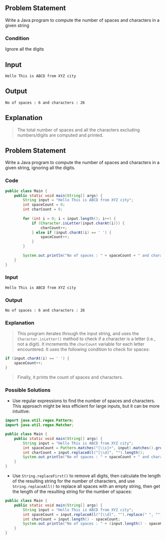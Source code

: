 ## Problem Statement

Write a Java program to compute the number of spaces and characters in a given string

### Condition

Ignore all the digits

## Input

    Hello This is ABCD from XYZ city

## Output

    No of spaces : 6 and characters : 26

## Explanation

> The total number of spaces and all the characters excluding numbers/digits are computed and printed.


## Problem Statement
Write a Java program to compute the number of spaces and characters in a given string, ignoring all the digits.

### Code

```java
public class Main {
    public static void main(String[] args) {
        String input = "Hello This is ABCD from XYZ city";
        int spaceCount = 0;
        int charCount = 0;
        
        for (int i = 0; i < input.length(); i++) {
            if (Character.isLetter(input.charAt(i))) {
                charCount++;
            } else if (input.charAt(i) == ' ') {
                spaceCount++;
            }
        }
        
        System.out.println("No of spaces : " + spaceCount + " and characters : " + charCount);
    }
}
```

### Input

    Hello This is ABCD from XYZ city

### Output

    No of spaces : 6 and characters : 26

### Explanation

> This program iterates through the input string, and uses the `Character.isLetter()` method to check if a character is a letter (i.e., not a digit). It increments the `charCount` variable for each letter encountered. It uses the following condition to check for spaces:

```java
if (input.charAt(i) == ' ') {
    spaceCount++;
}
```

> Finally, it prints the count of spaces and characters.

### Possible Solutions

*   Use regular expressions to find the number of spaces and characters. This approach might be less efficient for large inputs, but it can be more intuitive:

```java
import java.util.regex.Pattern;
import java.util.regex.Matcher;

public class Main {
    public static void main(String[] args) {
        String input = "Hello This is ABCD from XYZ city";
        int spaceCount = Pattern.matches("[\\s]+", input).matches().group().length();
        int charCount = input.replaceAll("[\\d]", "").length();
        System.out.println("No of spaces : " + spaceCount + " and characters : " + charCount);
    }
}
```

*   Use `String.replaceFirst()` to remove all digits, then calculate the length of the resulting string for the number of characters, and use `String.replaceAll()` to replace all spaces with an empty string, then get the length of the resulting string for the number of spaces:

```java
public class Main {
    public static void main(String[] args) {
        String input = "Hello This is ABCD from XYZ city";
        int spaceCount = input.replaceAll("[\\d]", "").replace(" ", "").length();
        int charCount = input.length() - spaceCount;
        System.out.println("No of spaces : " + (input.length() - spaceCount) + " and characters : " + charCount);
    }
}
```